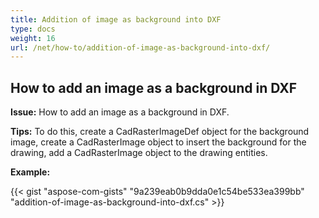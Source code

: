 ```yaml
---
title: Addition of image as background into DXF
type: docs
weight: 16
url: /net/how-to/addition-of-image-as-background-into-dxf/
---
```


## **How to add an image as a background in DXF**

**Issue:** How to add an image as a background in DXF.

**Tips:** To do this, create a CadRasterImageDef object for the background image, create a CadRasterImage object to insert the background for the drawing, add a CadRasterImage object to the drawing entities.

**Example:**

{{< gist "aspose-com-gists" "9a239eab0b9dda0e1c54be533ea399bb" "addition-of-image-as-background-into-dxf.cs" >}}